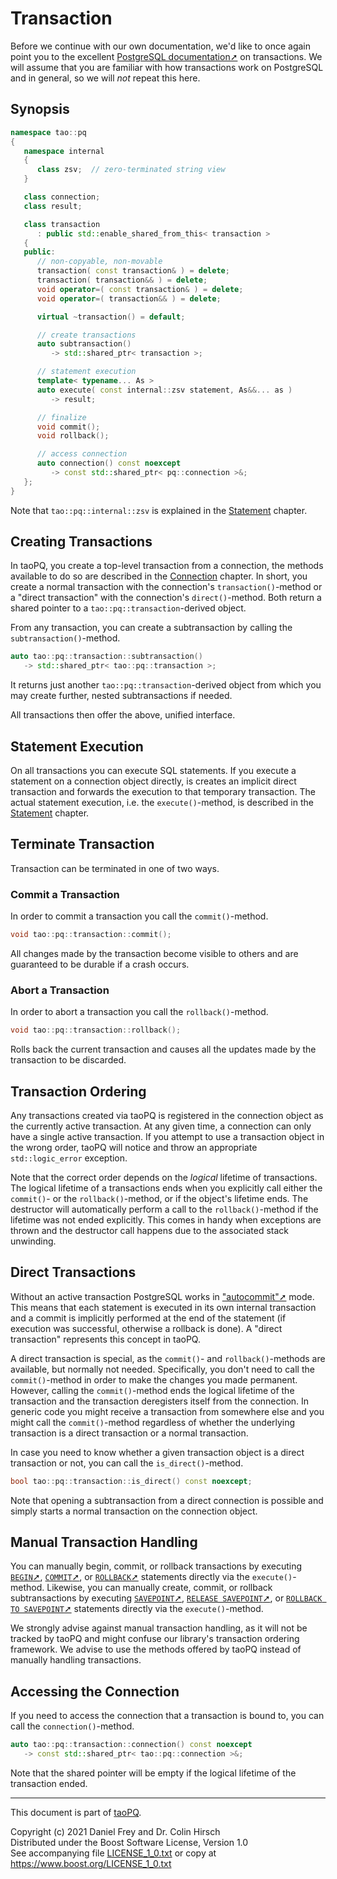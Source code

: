 # Transaction

Before we continue with our own documentation, we'd like to once again point you to the excellent [PostgreSQL documentation➚](https://www.postgresql.org/docs/current/tutorial-transactions.html) on transactions.
We will assume that you are familiar with how transactions work on PostgreSQL and in general, so we will *not* repeat this here.

## Synopsis

```c++
namespace tao::pq
{
   namespace internal
   {
      class zsv;  // zero-terminated string view
   }

   class connection;
   class result;

   class transaction
      : public std::enable_shared_from_this< transaction >
   {
   public:
      // non-copyable, non-movable
      transaction( const transaction& ) = delete;
      transaction( transaction&& ) = delete;
      void operator=( const transaction& ) = delete;
      void operator=( transaction&& ) = delete;

      virtual ~transaction() = default;

      // create transactions
      auto subtransaction()
         -> std::shared_ptr< transaction >;

      // statement execution
      template< typename... As >
      auto execute( const internal::zsv statement, As&&... as )
         -> result;

      // finalize
      void commit();
      void rollback();

      // access connection
      auto connection() const noexcept
         -> const std::shared_ptr< pq::connection >&;
   };
}
```

Note that `tao::pq::internal::zsv` is explained in the [Statement](Statement.md) chapter.

## Creating Transactions

In taoPQ, you create a top-level transaction from a connection, the methods available to do so are described in the [Connection](Connection.md) chapter.
In short, you create a normal transaction with the connection's `transaction()`-method or a "direct transaction" with the connection's `direct()`-method.
Both return a shared pointer to a `tao::pq::transaction`-derived object.

From any transaction, you can create a subtransaction by calling the `subtransaction()`-method.

```c++
auto tao::pq::transaction::subtransaction()
   -> std::shared_ptr< tao::pq::transaction >;
```

It returns just another `tao::pq::transaction`-derived object from which you may create further, nested subtransactions if needed.

All transactions then offer the above, unified interface.

## Statement Execution

On all transactions you can execute SQL statements.
If you execute a statement on a connection object directly, is creates an implicit direct transaction and forwards the execution to that temporary transaction.
The actual statement execution, i.e. the `execute()`-method, is described in the [Statement](Statement.md) chapter.

## Terminate Transaction

Transaction can be terminated in one of two ways.

### Commit a Transaction

In order to commit a transaction you call the `commit()`-method.

```c++
void tao::pq::transaction::commit();
```

All changes made by the transaction become visible to others and are guaranteed to be durable if a crash occurs.

### Abort a Transaction

In order to abort a transaction you call the `rollback()`-method.

```c++
void tao::pq::transaction::rollback();
```

Rolls back the current transaction and causes all the updates made by the transaction to be discarded.

## Transaction Ordering

Any transactions created via taoPQ is registered in the connection object as the currently active transaction.
At any given time, a connection can only have a single active transaction.
If you attempt to use a transaction object in the wrong order, taoPQ will notice and throw an appropriate `std::logic_error` exception.

Note that the correct order depends on the *logical* lifetime of transactions.
The logical lifetime of a transactions ends when you explicitly call either the `commit()`- or the `rollback()`-method, or if the object's lifetime ends.
The destructor will automatically perform a call to the `rollback()`-method if the lifetime was not ended explicitly.
This comes in handy when exceptions are thrown and the destructor call happens due to the associated stack unwinding.

## Direct Transactions

Without an active transaction PostgreSQL works in ["autocommit"➚](https://www.postgresql.org/docs/current/sql-begin.html) mode.
This means that each statement is executed in its own internal transaction and a commit is implicitly performed at the end of the statement (if execution was successful, otherwise a rollback is done).
A "direct transaction" represents this concept in taoPQ.

A direct transaction is special, as the `commit()`- and `rollback()`-methods are available, but normally not needed.
Specifically, you don't need to call the `commit()`-method in order to make the changes you made permanent.
However, calling the `commit()`-method ends the logical lifetime of the transaction and the transaction deregisters itself from the connection.
In generic code you might receive a transaction from somewhere else and you might call the `commit()`-method regardless of whether the underlying transaction is a direct transaction or a normal transaction.

In case you need to know whether a given transaction object is a direct transaction or not, you can call the `is_direct()`-method.

```c++
bool tao::pq::transaction::is_direct() const noexcept;
```

Note that opening a subtransaction from a direct connection is possible and simply starts a normal transaction on the connection object.

## Manual Transaction Handling

You can manually begin, commit, or rollback transactions by executing [`BEGIN`➚](https://www.postgresql.org/docs/current/sql-begin.html), [`COMMIT`➚](https://www.postgresql.org/docs/current/sql-commit.html), or [`ROLLBACK`➚](https://www.postgresql.org/docs/current/sql-rollback.html) statements directly via the `execute()`-method.
Likewise, you can manually create, commit, or rollback subtransactions by executing [`SAVEPOINT`➚](https://www.postgresql.org/docs/current/sql-savepoint.html), [`RELEASE SAVEPOINT`➚](https://www.postgresql.org/docs/current/sql-release-savepoint.html), or [`ROLLBACK TO SAVEPOINT`➚](https://www.postgresql.org/docs/current/sql-rollback-to.html) statements directly via the `execute()`-method.

We strongly advise against manual transaction handling, as it will not be tracked by taoPQ and might confuse our library's transaction ordering framework.
We advise to use the methods offered by taoPQ instead of manually handling transactions.

## Accessing the Connection

If you need to access the connection that a transaction is bound to, you can call the `connection()`-method.

```c++
auto tao::pq::transaction::connection() const noexcept
   -> const std::shared_ptr< tao::pq::connection >&;
```

Note that the shared pointer will be empty if the logical lifetime of the transaction ended.

---

This document is part of [taoPQ](https://github.com/taocpp/taopq).

Copyright (c) 2021 Daniel Frey and Dr. Colin Hirsch<br>
Distributed under the Boost Software License, Version 1.0<br>
See accompanying file [LICENSE_1_0.txt](../LICENSE_1_0.txt) or copy at https://www.boost.org/LICENSE_1_0.txt
